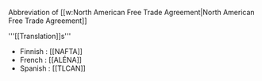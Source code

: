 Abbreviation of [[w:North American Free Trade Agreement|North American Free Trade Agreement]]

'''[[Translation]]s'''

* Finnish : [[NAFTA]]
* French : [[ALÉNA]]
* Spanish : [[TLCAN]]